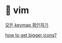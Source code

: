 # 󰏢 vim



[모든 keymap 확인하기](/dev-tools/vim/모든_keymap_확인하기)

[how to get bigger icons?](https://www.reddit.com/r/neovim/comments/1f6a3q3/what_nerd_fonts_have_bigger_icons_than_the_others/)

